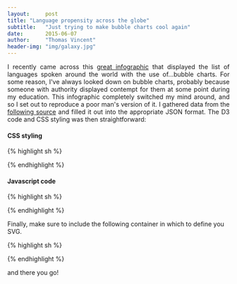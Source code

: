 ```yaml
---
layout:     post
title: "Language propensity across the globe"
subtitle:   "Just trying to make bubble charts cool again"
date:       2015-06-07
author:     "Thomas Vincent"
header-img: "img/galaxy.jpg"
---
```


<p align="justify">
I recently came across this <a href="http://www.scmp.com/infographics/article/1810040/infographic-world-languages">great infographic</a> that displayed the list of languages spoken around the world with the use of...bubble charts. For some reason, I've always looked down on bubble charts, probably because someone with authority displayed contempt for them at some point during my education. This infographic completely switched my mind around, and so I set out to reproduce a poor man's version of it. I gathered data from the <a href="https://www.ethnologue.com/statistics/size">following source</a> and filled it out into the appropriate JSON format. The D3 code and CSS styling was then straightforward:
</p>

<h4> CSS styling </h4>

{% highlight sh %}
<style type="text/css">

    text {
      font-size: 11px;
      font-weight: bold;
      pointer-events: none;
    }

    text.parent {
      fill: #1f77b4;
    }

    circle {
      fill: #ccc;
      stroke: #999;
      stroke-width: 2px;
      pointer-events: all;
    }

    circle.parent {
      fill: #1f77b4;
      fill-opacity: .1;
      stroke: steelblue;
    }

    circle.parent:hover {
      stroke: #ff7f0e;
      stroke-width: .5px;
    }

    circle.child {
      pointer-events: none;
    }
</style>
{% endhighlight %}



<h4> Javascript code </h4>
{% highlight sh %}

<script src="http://d3js.org/d3.v3.min.js"></script>

<script>

var w = 1280,
    h = 900,
    r = 900,
    x = d3.scale.linear().range([0, r]),
    y = d3.scale.linear().range([0, r]),
    node,
    root;

var color = d3.scale.category20c();

var pack = d3.layout.pack()
    .size([r, r])
    .value(function(d) { return d.size; })

var vis = d3.select("#bubble_chart").insert("svg:svg", "h2")
    .attr("width", w)
    .attr("height", h)
  .append("svg:g")
    .attr("transform", "translate(" + (w - r) / 9 + "," + (h - r) / 9 + ")");

var data = {
     "name": "",
     "children": [
      {
        "name": "Chinese",
        "children": [
          {"name": "Chinese", "size": 1197},
          {"name": "Gan", "size": 20.6},
          {"name": "Hakka", "size": 30.1},
          {"name": "Huizhou", "size": 4.60},
          {"name": "Jinyu", "size": 45.0},
          {"name": "Mandarin", "size": 848},
          {"name": "Min Bei", "size": 10.3},
          {"name": "Min Dong", "size": 9.12},
          {"name": "Min Nan", "size": 46.6},
          {"name": "Min Zhong", "size": 3.10},
          {"name": "Pu-Xian", "size": 2.56},
          {"name": "Wu", "size": 77.2},
          {"name": "Xiang", "size": 36.0},
          {"name": "Yue", "size": 62.2}
        ]
      },
      {
        "name": "Lahndav",
        "children": [
          {"name": "Pakistan", "size": 88.7},
          {"name": "Hindko, Northern", "size": 1.88},
          {"name": "Pahari-Potwari", "size": 2.50},
          {"name": "Punjabi, Western", "size": 62.6},
          {"name": "Saraiki", "size": 20.1}
        ]
      },
      {"name": "Spanish", "size": 339},
      {"name": "English", "size": 335},
      {"name": "Hindi", "size": 260},
      {"name": "Portuguese", "size": 203},
      {"name": "Bengali", "size": 189},
      {"name": "Russian", "size": 166},
      {"name": "Japanese", "size": 128},
      {"name": "Javanese", "size": 84.3},
      {"name": "German, Standard", "size": 78.1},
      {"name": "Korean", "size": 7.2},
      {"name": "French", "size": 75.9},
      {"name": "Telugu", "size": 74.0},
      {"name": "Marathi", "size": 71.8},
      {"name": "Turkish", "size": 70.9},
      {"name": "Tamil", "size": 68.8},
      {"name": "Vietnamese", "size": 67.8},
      {"name": "Urdu", "size": 64.0},
      {"name": "Italian", "size": 63.8},
      {
        "name": "Persian",
        "children": [
          {"name": "Persian", "size": 57.0},
          {"name": "Dari", "size": 9.60},
          {"name": "Persian, Iran", "size": 47.4}
        ]
      },
      {
        "name": "Malay",
        "children": [
          {"name": "Malay", "size": 60.5},
          {"name": "Banjar", "size": 3.50},
          {"name": "Indonesian", "size": 23.2},
          {"name": "Malay [zlm]", "size": 15.8},
          {"name": "Malay, Central", "size": 1.59},
          {"name": "Malay, Jambi", "size": 1.00},
          {"name": "Malay, Kedah", "size": 2.60},
          {"name": "Malay, Pattani", "size":1.00},
          {"name": "Minangkabau", "size":5.53},
          {"name": "Musi", "size": 3.10}
        ]
      },
      {
      "name": "Arabic",
        "children": [
          {"name": "Arabic", "size": 242},
          {"name": "Arabic, Algerian Spoken", "size": 26.7},
          {"name": "Arabic, Chadian Spoken", "size": 1.14},
          {"name": "Arabic, Eastern Egyptian Bedawi Spoken", "size": 1.69},
          {"name": "Arabic, Egyptian Spoken", "size": 55.0},
          {"name": "Arabic, Gulf Spoken", "size": 5.34},
          {"name": "Arabic, Hijazi Spoken", "size": 6.02},
          {"name": "Arabic, Libyan Spoken", "size": 4.32},
          {"name": "Arabic, Mesopotamian Spoken", "size": 15.1},
          {"name": "Arabic, Moroccan Spoken", "size": 21.0},
          {"name": "Arabic, Najdi Spoken", "size": 9.87},
          {"name": "Arabic, North Levantine Spoken", "size": 14.8},
          {"name": "Arabic, North Mesopotamian Spoken", "size": 6.30},
          {"name": "Arabic, Omani Spoken", "size": 1.09},
          {"name": "Arabic, Sa’idi Spoken", "size": 19.0},
          {"name": "Arabic, Sanaani Spoken", "size": 7.60},
          {"name": "Arabic, South Levantine Spoken", "size": 6.47},
          {"name": "Arabic, Sudanese Spoken", "size": 16.9},
          {"name": "Arabic, Ta’izzi-Adeni Spoken", "size": 7.08},
          {"name": "Arabic, Tunisian Spoken", "size": 11.2}
        ]
      }
     ]
    };

  node = root = data;

  var nodes = pack.nodes(root);

  vis.selectAll("circle")
      .data(nodes)
    .enter().append("svg:circle")
      .attr("class", function(d) { return d.children ? "parent" : "child"; })
      .attr("cx", function(d) { return d.x; })
      .attr("cy", function(d) { return d.y; })
      .attr("r", function(d) { return d.r; })
      .style("fill", function(d) { return color(d.name); })
      .on("click", function(d) { return zoom(node == d ? root : d); });

  vis.selectAll("text")
      .data(nodes)
    .enter().append("svg:text")
      .attr("class", function(d) { return d.children ? "parent" : "child"; })
      .attr("x", function(d) { return d.x; })
      .attr("y", function(d) { return d.y; })
      .attr("dy", ".35em")
      .attr("text-anchor", "middle")
      .style("opacity", function(d) { return d.r > 20 ? 1 : 0; })
      .text(function(d) { return d.name; });

  d3.select(window).on("click", function() { zoom(root); });

  function zoom(d, i) {
    var k = r / d.r / 2;
    x.domain([d.x - d.r, d.x + d.r]);
    y.domain([d.y - d.r, d.y + d.r]);

    var t = vis.transition()
        .duration(d3.event.altKey ? 7500 : 750);

    t.selectAll("circle")
        .attr("cx", function(d) { return x(d.x); })
        .attr("cy", function(d) { return y(d.y); })
        .attr("r", function(d) { return k * d.r; });

    t.selectAll("text")
        .attr("x", function(d) { return x(d.x); })
        .attr("y", function(d) { return y(d.y); })
        .style("opacity", function(d) { return k * d.r > 20 ? 1 : 0; });

    node = d;
    d3.event.stopPropagation();
  }

</script>

{% endhighlight %}


<style type="text/css">

    text {
      font-size: 11px;
      font-weight: bold;
      pointer-events: none;
    }

    text.parent {
      fill: #1f77b4;
    }

    circle {
      fill: #ccc;
      stroke: #999;
      stroke-width: 2px;
      pointer-events: all;
    }

    circle.parent {
      fill: #1f77b4;
      fill-opacity: .1;
      stroke: steelblue;
    }

    circle.parent:hover {
      stroke: #ff7f0e;
      stroke-width: .5px;
    }

    circle.child {
      pointer-events: none;
    }

</style>

Finally, make sure to include the following container in which to define you SVG.

{% highlight sh %}
<div id="bubble_chart" style="text-align:left"> </div>
{% endhighlight %}

<p>
and there you go!
</p>

<center> <div id="bubble_chart" style="text-align:left"> </div> </center>


<script src="http://d3js.org/d3.v3.min.js"></script>

<script>

var w = 1280,
    h = 900,
    r = 900,
    x = d3.scale.linear().range([0, r]),
    y = d3.scale.linear().range([0, r]),
    node,
    root;

var color = d3.scale.category20c();

var pack = d3.layout.pack()
    .size([r, r])
    .value(function(d) { return d.size; })

var vis = d3.select("#bubble_chart").insert("svg:svg", "h2")
    .attr("width", w)
    .attr("height", h)
  .append("svg:g")
    .attr("transform", "translate(" + (w - r) / 9 + "," + (h - r) / 9 + ")");

var data = {
     "name": "",
     "children": [
      {
        "name": "Chinese",
        "children": [
          {"name": "Chinese", "size": 1197},
          {"name": "Gan", "size": 20.6},
          {"name": "Hakka", "size": 30.1},
          {"name": "Huizhou", "size": 4.60},
          {"name": "Jinyu", "size": 45.0},
          {"name": "Mandarin", "size": 848},
          {"name": "Min Bei", "size": 10.3},
          {"name": "Min Dong", "size": 9.12},
          {"name": "Min Nan", "size": 46.6},
          {"name": "Min Zhong", "size": 3.10},
          {"name": "Pu-Xian", "size": 2.56},
          {"name": "Wu", "size": 77.2},
          {"name": "Xiang", "size": 36.0},
          {"name": "Yue", "size": 62.2}
        ]
      },
      {
        "name": "Lahndav",
        "children": [
          {"name": "Pakistan", "size": 88.7},
          {"name": "Hindko, Northern", "size": 1.88},
          {"name": "Pahari-Potwari", "size": 2.50},
          {"name": "Punjabi, Western", "size": 62.6},
          {"name": "Saraiki", "size": 20.1}
        ]
      },
      {"name": "Spanish", "size": 339},
      {"name": "English", "size": 335},
      {"name": "Hindi", "size": 260},
      {"name": "Portuguese", "size": 203},
      {"name": "Bengali", "size": 189},
      {"name": "Russian", "size": 166},
      {"name": "Japanese", "size": 128},
      {"name": "Javanese", "size": 84.3},
      {"name": "German, Standard", "size": 78.1},
      {"name": "Korean", "size": 7.2},
      {"name": "French", "size": 75.9},
      {"name": "Telugu", "size": 74.0},
      {"name": "Marathi", "size": 71.8},
      {"name": "Turkish", "size": 70.9},
      {"name": "Tamil", "size": 68.8},
      {"name": "Vietnamese", "size": 67.8},
      {"name": "Urdu", "size": 64.0},
      {"name": "Italian", "size": 63.8},
      {
        "name": "Persian",
        "children": [
          {"name": "Persian", "size": 57.0},
          {"name": "Dari", "size": 9.60},
          {"name": "Persian, Iran", "size": 47.4}
        ]
      },
      {
        "name": "Malay",
        "children": [
          {"name": "Malay", "size": 60.5},
          {"name": "Banjar", "size": 3.50},
          {"name": "Indonesian", "size": 23.2},
          {"name": "Malay [zlm]", "size": 15.8},
          {"name": "Malay, Central", "size": 1.59},
          {"name": "Malay, Jambi", "size": 1.00},
          {"name": "Malay, Kedah", "size": 2.60},
          {"name": "Malay, Pattani", "size":1.00},
          {"name": "Minangkabau", "size":5.53},
          {"name": "Musi", "size": 3.10}
        ]
      },
      {
      "name": "Arabic",
        "children": [
          {"name": "Arabic", "size": 242},
          {"name": "Arabic, Algerian Spoken", "size": 26.7},
          {"name": "Arabic, Chadian Spoken", "size": 1.14},
          {"name": "Arabic, Eastern Egyptian Bedawi Spoken", "size": 1.69},
          {"name": "Arabic, Egyptian Spoken", "size": 55.0},
          {"name": "Arabic, Gulf Spoken", "size": 5.34},
          {"name": "Arabic, Hijazi Spoken", "size": 6.02},
          {"name": "Arabic, Libyan Spoken", "size": 4.32},
          {"name": "Arabic, Mesopotamian Spoken", "size": 15.1},
          {"name": "Arabic, Moroccan Spoken", "size": 21.0},
          {"name": "Arabic, Najdi Spoken", "size": 9.87},
          {"name": "Arabic, North Levantine Spoken", "size": 14.8},
          {"name": "Arabic, North Mesopotamian Spoken", "size": 6.30},
          {"name": "Arabic, Omani Spoken", "size": 1.09},
          {"name": "Arabic, Sa’idi Spoken", "size": 19.0},
          {"name": "Arabic, Sanaani Spoken", "size": 7.60},
          {"name": "Arabic, South Levantine Spoken", "size": 6.47},
          {"name": "Arabic, Sudanese Spoken", "size": 16.9},
          {"name": "Arabic, Ta’izzi-Adeni Spoken", "size": 7.08},
          {"name": "Arabic, Tunisian Spoken", "size": 11.2}
        ]
      }
     ]
    };

  node = root = data;

  var nodes = pack.nodes(root);

  vis.selectAll("circle")
      .data(nodes)
    .enter().append("svg:circle")
      .attr("class", function(d) { return d.children ? "parent" : "child"; })
      .attr("cx", function(d) { return d.x; })
      .attr("cy", function(d) { return d.y; })
      .attr("r", function(d) { return d.r; })
      .style("fill", function(d) { return color(d.name); })
      .on("click", function(d) { return zoom(node == d ? root : d); });



  vis.selectAll("text")
      .data(nodes)
    .enter().append("svg:text")
      .attr("class", function(d) { return d.children ? "parent" : "child"; })
      .attr("x", function(d) { return d.x; })
      .attr("y", function(d) { return d.y; })
      .attr("dy", ".35em")
      .attr("text-anchor", "middle")
      .style("opacity", function(d) { return d.r > 20 ? 1 : 0; })
      .text(function(d) { return d.name; });

  d3.select(window).on("click", function() { zoom(root); });

  function zoom(d, i) {
    var k = r / d.r / 2;
    x.domain([d.x - d.r, d.x + d.r]);
    y.domain([d.y - d.r, d.y + d.r]);

    var t = vis.transition()
        .duration(d3.event.altKey ? 7500 : 750);

    t.selectAll("circle")
        .attr("cx", function(d) { return x(d.x); })
        .attr("cy", function(d) { return y(d.y); })
        .attr("r", function(d) { return k * d.r; });

    t.selectAll("text")
        .attr("x", function(d) { return x(d.x); })
        .attr("y", function(d) { return y(d.y); })
        .style("opacity", function(d) { return k * d.r > 20 ? 1 : 0; });

    node = d;
    d3.event.stopPropagation();
  }

</script>


